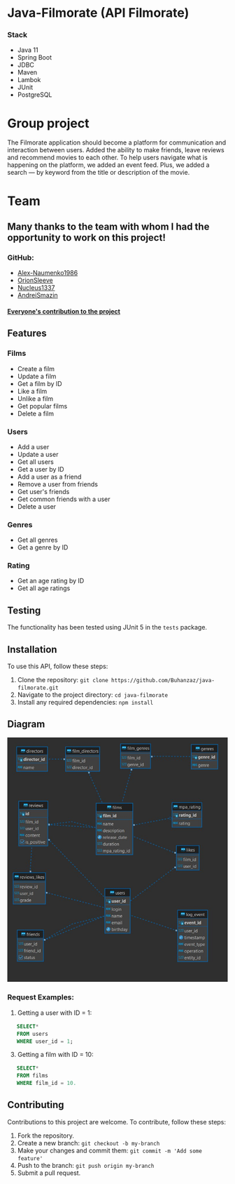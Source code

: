 # Java-Filmorate (API Filmorate)
### Stack
- Java 11
- Spring Boot
- JDBC
- Maven
- Lambok
- JUnit
- PostgreSQL

# Group project 
The Filmorate application should become a platform for communication and interaction between users. 
Added the ability to make friends, leave reviews and recommend movies to each other.
To help users navigate what is happening on the platform, we added an event feed. 
Plus, we added a search — by keyword from the title or description of the movie.

# Team
## Many thanks to the team with whom I had the opportunity to work on this project!
### GitHub:
* [Alex-Naumenko1986](https://github.com/Alex-Naumenko1986)
* [OrionSleeve](https://github.com/OrionSleeve)
* [Nucleus1337](https://github.com/Nucleus1337)
* [AndreiSmazin](https://github.com/AndreiSmazin)

#### [Everyone's contribution to the project](https://github.com/users/Buhanzaz/projects/1)

## Features

### Films

- Create a film
- Update a film
- Get a film by ID
- Like a film
- Unlike a film
- Get popular films
- Delete a film

### Users

- Add a user
- Update a user
- Get all users
- Get a user by ID
- Add a user as a friend
- Remove a user from friends
- Get user's friends
- Get common friends with a user
- Delete a user

### Genres

- Get all genres
- Get a genre by ID

### Rating

- Get an age rating by ID
- Get all age ratings

## Testing

The functionality has been tested using JUnit 5 in the `tests` package.

## Installation

To use this API, follow these steps:

1. Clone the repository: `git clone https://github.com/Buhanzaz/java-filmorate.git`
2. Navigate to the project directory: `cd java-filmorate`
3. Install any required dependencies: `npm install`

## Diagram 
![Database diagram](/DBDiogram.png)

### Request Examples:
1. Getting a user with ID = 1:
```sql
   SELECT*  
   FROM users  
   WHERE user_id = 1;
```
3. Getting a film with ID = 10:
```sql
   SELECT*  
   FROM films  
   WHERE film_id = 10.
```
## Contributing

Contributions to this project are welcome. To contribute, follow these steps:

1. Fork the repository.
2. Create a new branch: `git checkout -b my-branch`
3. Make your changes and commit them: `git commit -m 'Add some feature'`
4. Push to the branch: `git push origin my-branch`
5. Submit a pull request.
